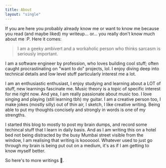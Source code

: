 ```yaml
---
title: About
layout: "single"
---
```


If you are here you probably already know me or want to know me because you read (and maybe liked) my writeup... or... you really don't know much about me :P. Here it comes:

> I am a geeky ambivert and a workaholic person who thinks sarcasm is seriously important.

I am a software engineer by profession, who loves building cool stuff; often caught procrastinating on "want to do" projects, lol. I enjoy diving deep into technical details and low level stuff particularly interest me a lot.

I am an enthusiastic enthusiast, I enjoy studying and learning about a LOT of stuff, new learnings fascinate me. Music theory is a topic of specific interest for me right now. And yea, I am really passionate about music too. I love singing and playing (still learning tbh) my guitar. I am a creative person too, I make jokes (mostly silly) out of thin air, I sketch, I like creative writing. Being able to put my thoughts concisely and strongly in words is one of my strengths.

I started this blog to mostly to post my brain dumps, and record some techincal stuff that I learn in daily basis. And as I am writing this on a hotel bed not being distracted by the busy Mumbai street visible from the window, I am realising that writing is kooooool. Whatever used to just go through my brain is being put out on a medium, it's as if I am getting to know myself better.

So here's to more writings 🥂.
